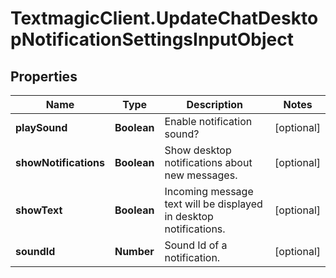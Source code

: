 # TextmagicClient.UpdateChatDesktopNotificationSettingsInputObject

## Properties
Name | Type | Description | Notes
------------ | ------------- | ------------- | -------------
**playSound** | **Boolean** | Enable notification sound? | [optional] 
**showNotifications** | **Boolean** | Show desktop notifications about new messages. | [optional] 
**showText** | **Boolean** | Incoming message text will be displayed in desktop notifications. | [optional] 
**soundId** | **Number** | Sound Id of a notification. | [optional] 


